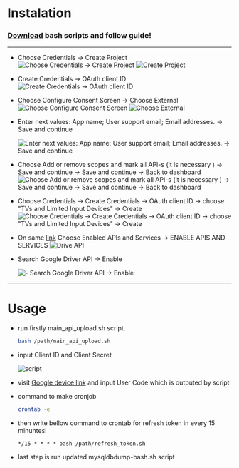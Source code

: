 # Instalation




### [Download](https://github.com/patarakaci/Upload.Drive.Api/releases/download/curl-v1.0/bash_driver_api.tar.gz) bash scripts and follow guide!
---

- Choose Credentials -> Create Project
![Choose Credentials -> Create Project](./README/1.png)
![Create Project](./README/2.png)




- Create Credentials -> OAuth client ID
![Create Credentials -> OAuth client ID](./README/3.png)




- Choose Configure Consent Screen -> Choose External
![Choose Configure Consent Screen](./README/4.png)
![Choose External](./README/5.png)




- Enter next values: App name; User support email; Email addresses. -> Save and continue

    ![Enter next values: App name; User support email; Email addresses. -> Save and continue](./README/6.png)



- Choose Add or remove scopes and mark all API-s (it is necessary ) -> Save and continue -> Save and continue -> Back to dashboard
![Choose Add or remove scopes and mark all API-s (it is necessary ) -> Save and continue -> Save and continue -> Back to dashboard](./README/7.png)


- Choose Credentials -> Create Credentials -> OAuth client ID -> choose "TVs and Limited Input Devices" -> Create
![Choose Credentials -> Create Credentials -> OAuth client ID -> choose "TVs and Limited Input Devices" -> Create](./README/8.png)

- On same [link](https://console.developers.google.com/) Choose Enabled APIs and Services -> ENABLE APIS AND SERVICES
![Drive API](./README/10.png)

- Search Google Driver API -> Enable

    ![- Search Google Driver API -> Enable](./README/11.png)

---
# Usage
- run firstly main_api_upload.sh script.
    ```bash
    bash /path/main_api_upload.sh
    ```
- input Client ID and Client Secret

    ![script](./README/12.png) 
- visit [Google device link](https://www.google.com/device) and input User Code which is outputed by script
- command to make cronjob
    ```bash
    crontab -e
    ``` 
- then write bellow command to crontab for refresh token in every 15 minuntes!
    ```
    */15 * * * * bash /path/refresh_token.sh
    ```
- last step is run updated mysqldbdump-bash.sh script